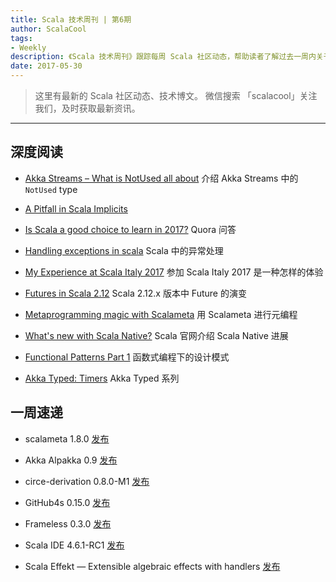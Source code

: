 ```yaml
---
title: Scala 技术周刊 | 第6期
author: ScalaCool
tags:
- Weekly
description: 《Scala 技术周刊》跟踪每周 Scala 社区动态，帮助读者了解过去一周内关于 Scala 发生的事情。
date: 2017-05-30
---
```


> 这里有最新的 Scala 社区动态、技术博文。
微信搜索 「scalacool」关注我们，及时获取最新资讯。

***

## 深度阅读

- [Akka Streams – What is NotUsed all about](https://manuel.bernhardt.io/2017/05/22/akka-streams-notused/)
  介绍 Akka Streams 中的 `NotUsed` type

- [A Pitfall in Scala Implicits](https://ian.pw/posts/2017-05-21-a-pitfall-in-scala-implicits.html)

- [Is Scala a good choice to learn in 2017?](https://www.quora.com/Is-Scala-a-good-choice-to-learn-in-2017)
  Quora 问答

- [Handling exceptions in scala](https://medium.com/@tilakpatidar/handling-exceptions-in-scala-dc8a8160eb64)
  Scala 中的异常处理

- [My Experience at Scala Italy 2017](https://blog.buildo.io/my-experience-at-scala-italy-2017-c22377c6e488)
  参加 Scala Italy 2017 是一种怎样的体验

- [Futures in Scala 2.12](http://viktorklang.com/blog/)
  Scala 2.12.x 版本中 Future 的演变

- [Metaprogramming magic with Scalameta](https://medium.com/@Arhelmus/metaprogramming-magic-with-scalameta-67e849ab490e)
  用 Scalameta 进行元编程

- [What's new with Scala Native?](http://www.scala-lang.org/blog/2017/05/26/whats-new-scala-native.html)
  Scala 官网介绍 Scala Native 进展

- [Functional Patterns Part 1](https://medium.com/@kasa288/functional-design-patterns-part-1-9be81d843900)
  函数式编程下的设计模式

- [Akka Typed: Timers](http://akka.io/blog/2017/05/26/timers)
  Akka Typed 系列
  

## 一周速递

- scalameta 1.8.0 [发布](https://github.com/scalameta/scalameta/blob/master/changelog/1.8.0.md)

- Akka Alpakka 0.9 [发布](https://github.com/akka/alpakka/releases/tag/v0.9)

- circe-derivation 0.8.0-M1 [发布](https://github.com/circe/circe-derivation/releases/tag/v0.8.0-M1)

- GitHub4s 0.15.0 [发布](https://www.47deg.com/blog/github4s-v0-15-0-release/)

- Frameless 0.3.0 [发布](https://github.com/typelevel/frameless)

- Scala IDE 4.6.1-RC1 [发布](http://scala-ide.org/download/milestone.html)

- Scala Effekt — Extensible algebraic effects with handlers [发布](https://github.com/b-studios/scala-effekt)
